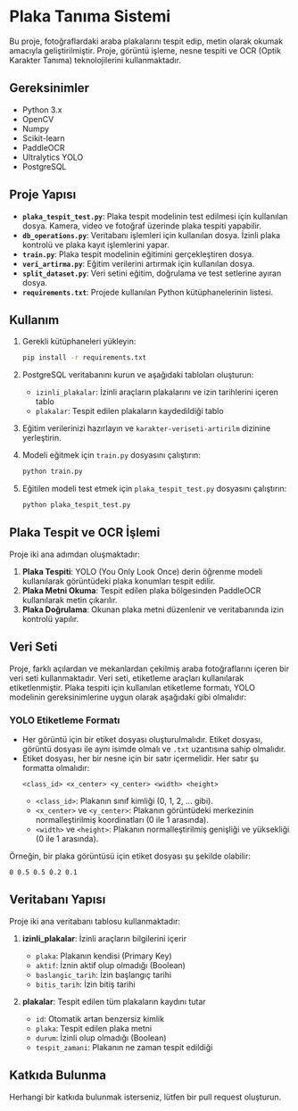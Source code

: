 # Plaka Tanıma Sistemi

Bu proje, fotoğraflardaki araba plakalarını tespit edip, metin olarak okumak amacıyla geliştirilmiştir. Proje, görüntü işleme, nesne tespiti ve OCR (Optik Karakter Tanıma) teknolojilerini kullanmaktadır.

## Gereksinimler
- Python 3.x
- OpenCV
- Numpy
- Scikit-learn
- PaddleOCR
- Ultralytics YOLO
- PostgreSQL

## Proje Yapısı
- **`plaka_tespit_test.py`**: Plaka tespit modelinin test edilmesi için kullanılan dosya. Kamera, video ve fotoğraf üzerinde plaka tespiti yapabilir.
- **`db_operations.py`**: Veritabanı işlemleri için kullanılan dosya. İzinli plaka kontrolü ve plaka kayıt işlemlerini yapar.
- **`train.py`**: Plaka tespit modelinin eğitimini gerçekleştiren dosya.
- **`veri_artirma.py`**: Eğitim verilerini artırmak için kullanılan dosya.
- **`split_dataset.py`**: Veri setini eğitim, doğrulama ve test setlerine ayıran dosya.
- **`requirements.txt`**: Projede kullanılan Python kütüphanelerinin listesi.

## Kullanım
1. Gerekli kütüphaneleri yükleyin:
   ```bash
   pip install -r requirements.txt
   ```
2. PostgreSQL veritabanını kurun ve aşağıdaki tabloları oluşturun:
   - `izinli_plakalar`: İzinli araçların plakalarını ve izin tarihlerini içeren tablo
   - `plakalar`: Tespit edilen plakaların kaydedildiği tablo

3. Eğitim verilerinizi hazırlayın ve `karakter-veriseti-artirilm` dizinine yerleştirin.

4. Modeli eğitmek için `train.py` dosyasını çalıştırın:
   ```bash
   python train.py
   ```

5. Eğitilen modeli test etmek için `plaka_tespit_test.py` dosyasını çalıştırın:
   ```bash
   python plaka_tespit_test.py
   ```

## Plaka Tespit ve OCR İşlemi

Proje iki ana adımdan oluşmaktadır:

1. **Plaka Tespiti**: YOLO (You Only Look Once) derin öğrenme modeli kullanılarak görüntüdeki plaka konumları tespit edilir.
2. **Plaka Metni Okuma**: Tespit edilen plaka bölgesinden PaddleOCR kullanılarak metin çıkarılır.
3. **Plaka Doğrulama**: Okunan plaka metni düzenlenir ve veritabanında izin kontrolü yapılır.

## Veri Seti
Proje, farklı açılardan ve mekanlardan çekilmiş araba fotoğraflarını içeren bir veri seti kullanmaktadır. Veri seti, etiketleme araçları kullanılarak etiketlenmiştir. Plaka tespiti için kullanılan etiketleme formatı, YOLO modelinin gereksinimlerine uygun olarak aşağıdaki gibi olmalıdır:

### YOLO Etiketleme Formatı
- Her görüntü için bir etiket dosyası oluşturulmalıdır. Etiket dosyası, görüntü dosyası ile aynı isimde olmalı ve `.txt` uzantısına sahip olmalıdır.
- Etiket dosyası, her bir nesne için bir satır içermelidir. Her satır şu formatta olmalıdır:
  ```
  <class_id> <x_center> <y_center> <width> <height>
  ```
  - `<class_id>`: Plakanın sınıf kimliği (0, 1, 2, ... gibi).
  - `<x_center>` ve `<y_center>`: Plakanın görüntüdeki merkezinin normalleştirilmiş koordinatları (0 ile 1 arasında).
  - `<width>` ve `<height>`: Plakanın normalleştirilmiş genişliği ve yüksekliği (0 ile 1 arasında).

Örneğin, bir plaka görüntüsü için etiket dosyası şu şekilde olabilir:
```
0 0.5 0.5 0.2 0.1
```

## Veritabanı Yapısı

Proje iki ana veritabanı tablosu kullanmaktadır:

1. **izinli_plakalar**: İzinli araçların bilgilerini içerir
   - `plaka`: Plakanın kendisi (Primary Key)
   - `aktif`: İznin aktif olup olmadığı (Boolean)
   - `baslangic_tarih`: İzin başlangıç tarihi
   - `bitis_tarih`: İzin bitiş tarihi

2. **plakalar**: Tespit edilen tüm plakaların kaydını tutar
   - `id`: Otomatik artan benzersiz kimlik
   - `plaka`: Tespit edilen plaka metni
   - `durum`: İzinli olup olmadığı (Boolean)
   - `tespit_zamani`: Plakanın ne zaman tespit edildiği

## Katkıda Bulunma
Herhangi bir katkıda bulunmak isterseniz, lütfen bir pull request oluşturun.
